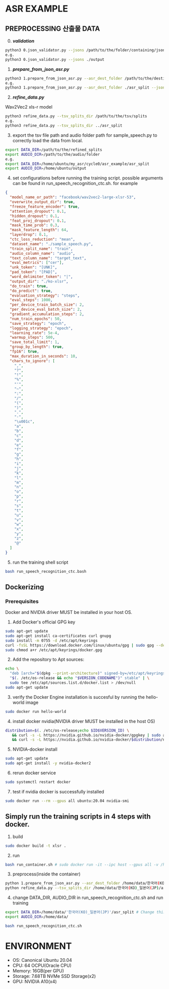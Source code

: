# ASR EXAMPLE

## PREPROCESSING 산출물 DATA

0. **_validation_**

```bash
python3 0.json_validator.py --jsons /path/to/the/folder/containing/json/files
e.g.
python3 0.json_validator.py --jsons ./output
```

1. **_prepare_from_json_asr.py_**

```bash
python3 1.prepare_from_json_asr.py --asr_dest_folder /path/to/the/destination/folder --jsons /path/to/the/folder/containing/jsons
e.g.
python3 1.prepare_from_json_asr.py --asr_dest_folder ./asr_split --jsons $SPLITS_DIR
```

2. **_refine_data.py_**

Wav2Vec2 xls-r model

```bash
python3 refine_data.py --tsv_splits_dir /path/to/the/tsv/splits
e.g.
python3 refine_data.py --tsv_splits_dir ../asr_split
```

3. export the tsv file path and audio folder path for sample_speech.py to correctly load the data from local.

```bash
export DATA_DIR=/path/to/the/refined_splits
export AUDIO_DIR=/path/to/the/audio/folder
e.g.
export DATA_DIR=/home/ubuntu/my_asr/cycle0/asr_example/asr_split
export AUDIO_DIR=/home/ubuntu/output
```

4. set configurations before running the training script. possible arguments can be found in run_speech_recognition_ctc.sh. for example

```json
{
  "model_name_or_path": "facebook/wav2vec2-large-xlsr-53",
  "overwrite_output_dir": true,
  "freeze_feature_encoder": true,
  "attention_dropout": 0.1,
  "hidden_dropout": 0.1,
  "feat_proj_dropout": 0.1,
  "mask_time_prob": 0.3,
  "mask_feature_length": 64,
  "layerdrop": 0.1,
  "ctc_loss_reduction": "mean",
  "dataset_name": "./sample_speech.py",
  "train_split_name": "train",
  "audio_column_name": "audio",
  "text_column_name": "target_text",
  "eval_metrics": ["cer"],
  "unk_token": "[UNK]",
  "pad_token": "[PAD]",
  "word_delimiter_token": "|",
  "output_dir": "./ko-xlsr",
  "do_train": true,
  "do_predict": true,
  "evaluation_strategy": "steps",
  "eval_steps": 1000,
  "per_device_train_batch_size": 2,
  "per_device_eval_batch_size": 2,
  "gradient_accumulation_steps": 2,
  "num_train_epochs": 50,
  "save_strategy": "epoch",
  "logging_strategy": "epoch",
  "learning_rate": 5e-4,
  "warmup_steps": 500,
  "save_total_limit": 1,
  "group_by_length": true,
  "fp16": true,
  "max_duration_in_seconds": 10,
  "chars_to_ignore": [
    ",",
    "?",
    "!",
    "%",
    "'",
    "~",
    ":",
    "/",
    "(",
    ")",
    ".",
    "·",
    "\u001c",
    "a",
    "b",
    "c",
    "d",
    "e",
    "f",
    "g",
    "h",
    "i",
    "j",
    "k",
    "l",
    "m",
    "n",
    "o",
    "p",
    "r",
    "s",
    "t",
    "u",
    "v",
    "w",
    "x",
    "y",
    "z",
    "@"
  ]
}
```

5. run the training shell script
```bash
bash run_speech_recognition_ctc.bash
```
## Dockerizing
### Prerequisites
Docker and NVIDIA driver MUST be installed in your host OS. 
1. Add Docker's official GPG key
```bash
sudo apt-get update
sudo apt-get install ca-certificates curl gnupg
sudo install -m 0755 -d /etc/apt/keyrings
curl -fsSL https://download.docker.com/linux/ubuntu/gpg | sudo gpg --dearmor -o /etc/apt/keyrings/docker.gpg
sudo chmod a+r /etc/apt/keyrings/docker.gpg
```
2. Add the repository to Apt sources:
```bash
echo \
  "deb [arch="$(dpkg --print-architecture)" signed-by=/etc/apt/keyrings/docker.gpg] https://download.docker.com/linux/ubuntu \
  "$(. /etc/os-release && echo "$VERSION_CODENAME")" stable" | \
  sudo tee /etc/apt/sources.list.d/docker.list > /dev/null
sudo apt-get update
```
3. verify the Docker Engine installation is succesful by running the hello-world image
```bash
sudo docker run hello-world
```
4. install docker nvidia(NVIDIA driver MUST be installed in the host OS)
```bash
distribution=$(. /etc/os-release;echo $ID$VERSION_ID) \
   && curl -s -L https://nvidia.github.io/nvidia-docker/gpgkey | sudo apt-key add - \
   && curl -s -L https://nvidia.github.io/nvidia-docker/$distribution/nvidia-docker.list | sudo tee /etc/apt/sources.list.d/nvidia-docker.list
```
5. NVIDIA-docker install
```bash
sudo apt-get update
sudo apt-get install -y nvidia-docker2
```
6. rerun docker service
```bash
sudo systemctl restart docker
```
7. test if nvidia docker is successfully installed
```bash
sudo docker run --rm --gpus all ubuntu:20.04 nvidia-smi
```
## Simply run the training scripts in 4 steps with docker. 
1. build 
```bash
sudo docker build -t xlsr .
```
2. run
```bash
bash run_container.sh # sudo docker run -it --ipc host --gpus all -v /home/ubuntu/data:/home/data -v /home/ubuntu/ASR_XLSR/scripts:/home/scripts xlsr bash
``` 
3. preprocess(inside the container)
```bash
python 1.prepare_from_json_asr.py --asr_dest_folder /home/data/한국어(KO)_일본어(JP) --jsons /home/data/한국어(KO)_일본어(JP) # python 1.prepare_from_json_asr.py --asr_dest_folder /home/data/SourceLang(lang_code)_TargetLang(lang_code)
python refine_data.py --tsv_splits_dir /home/data/한국어(KO)_일본어(JP)/asr_split # python refine_data.py --tsv_splits_dir /home/data/SourceLang(lang_code)_TargetLang(lang_code)/asr_split
```
4. change DATA_DIR, AUDIO_DIR in run_speech_recognition_ctc.sh and run training
```bash
export DATA_DIR=/home/data/'한국어(KO)_일본어(JP)'/asr_split # Change this to the actual path
export AUDIO_DIR=/home/data/
```
```bash
bash run_speech_recognition_ctc.sh
```
# ENVIRONMENT
- OS: Canonical Ubuntu 20.04 
- CPU: 64 OCPU(Oracle CPU)
- Memory: 16GB(per GPU)
- Storage: 7.68TB NVMe SSD Storage(x2)
- GPU: NVIDIA A10(x4)